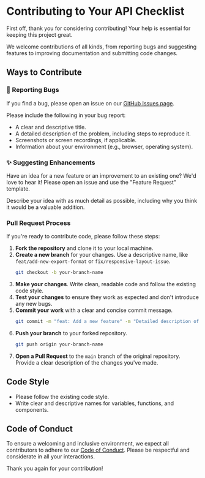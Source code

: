 # Contributing to Your API Checklist

First off, thank you for considering contributing! Your help is essential for keeping this project great.

We welcome contributions of all kinds, from reporting bugs and suggesting features to improving documentation and submitting code changes.

## Ways to Contribute

### 🐛 Reporting Bugs

If you find a bug, please open an issue on our [GitHub Issues page](https://github.com/your-checklist/your-api-checklist.com/issues).

Please include the following in your bug report:
- A clear and descriptive title.
- A detailed description of the problem, including steps to reproduce it.
- Screenshots or screen recordings, if applicable.
- Information about your environment (e.g., browser, operating system).

### ✨ Suggesting Enhancements

Have an idea for a new feature or an improvement to an existing one? We'd love to hear it! Please open an issue and use the "Feature Request" template.

Describe your idea with as much detail as possible, including why you think it would be a valuable addition.

###  Pull Request Process

If you're ready to contribute code, please follow these steps:

1.  **Fork the repository** and clone it to your local machine.
2.  **Create a new branch** for your changes. Use a descriptive name, like `feat/add-new-export-format` or `fix/responsive-layout-issue`.
    ```sh
    git checkout -b your-branch-name
    ```
3.  **Make your changes**. Write clean, readable code and follow the existing code style.
4.  **Test your changes** to ensure they work as expected and don't introduce any new bugs.
5.  **Commit your work** with a clear and concise commit message.
    ```sh
    git commit -m "feat: Add a new feature" -m "Detailed description of the changes."
    ```
6.  **Push your branch** to your forked repository.
    ```sh
    git push origin your-branch-name
    ```
7.  **Open a Pull Request** to the `main` branch of the original repository. Provide a clear description of the changes you've made.

## Code Style

- Please follow the existing code style.
- Write clear and descriptive names for variables, functions, and components.

## Code of Conduct

To ensure a welcoming and inclusive environment, we expect all contributors to adhere to our [Code of Conduct](https://www.contributor-covenant.org/version/2/1/code_of_conduct/). Please be respectful and considerate in all your interactions.

Thank you again for your contribution! 